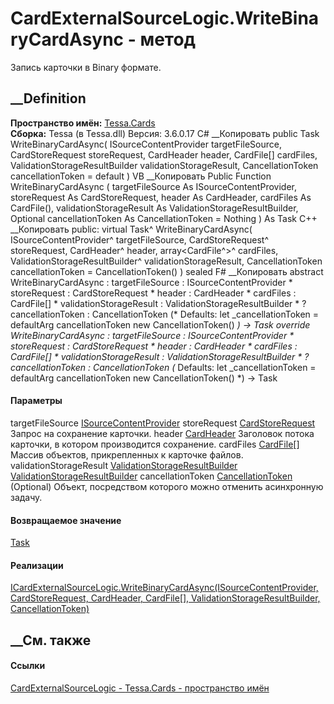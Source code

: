 # CardExternalSourceLogic.WriteBinaryCardAsync - метод
Запись карточки в Binary формате.
## __Definition
 **Пространство имён:** [Tessa.Cards](N_Tessa_Cards.htm)  
 **Сборка:** Tessa (в Tessa.dll) Версия: 3.6.0.17
C# __Копировать
     public Task WriteBinaryCardAsync(
    	ISourceContentProvider targetFileSource,
    	CardStoreRequest storeRequest,
    	CardHeader header,
    	CardFile[] cardFiles,
    	ValidationStorageResultBuilder validationStorageResult,
    	CancellationToken cancellationToken = default
    )
VB __Копировать
     Public Function WriteBinaryCardAsync ( 
    	targetFileSource As ISourceContentProvider,
    	storeRequest As CardStoreRequest,
    	header As CardHeader,
    	cardFiles As CardFile(),
    	validationStorageResult As ValidationStorageResultBuilder,
    	Optional cancellationToken As CancellationToken = Nothing
    ) As Task
C++ __Копировать
     public:
    virtual Task^ WriteBinaryCardAsync(
    	ISourceContentProvider^ targetFileSource, 
    	CardStoreRequest^ storeRequest, 
    	CardHeader^ header, 
    	array<CardFile^>^ cardFiles, 
    	ValidationStorageResultBuilder^ validationStorageResult, 
    	CancellationToken cancellationToken = CancellationToken()
    ) sealed
F# __Копировать
     abstract WriteBinaryCardAsync : 
            targetFileSource : ISourceContentProvider * 
            storeRequest : CardStoreRequest * 
            header : CardHeader * 
            cardFiles : CardFile[] * 
            validationStorageResult : ValidationStorageResultBuilder * 
            ?cancellationToken : CancellationToken 
    (* Defaults:
            let _cancellationToken = defaultArg cancellationToken new CancellationToken()
    *)
    -> Task 
    override WriteBinaryCardAsync : 
            targetFileSource : ISourceContentProvider * 
            storeRequest : CardStoreRequest * 
            header : CardHeader * 
            cardFiles : CardFile[] * 
            validationStorageResult : ValidationStorageResultBuilder * 
            ?cancellationToken : CancellationToken 
    (* Defaults:
            let _cancellationToken = defaultArg cancellationToken new CancellationToken()
    *)
    -> Task 
#### Параметры
targetFileSource
[ISourceContentProvider](T_Tessa_Platform_SourceProviders_ISourceContentProvider.htm)
storeRequest [CardStoreRequest](T_Tessa_Cards_CardStoreRequest.htm)
    Запрос на сохранение карточки.
header [CardHeader](T_Tessa_Cards_ComponentModel_CardHeader.htm)
    Заголовок потока карточки, в котором производится сохранение.
cardFiles [CardFile](T_Tessa_Cards_CardFile.htm)[]
    Массив объектов, прикрепленных к карточке файлов.
validationStorageResult
[ValidationStorageResultBuilder](T_Tessa_Platform_Validation_ValidationStorageResultBuilder.htm)
    [ValidationStorageResultBuilder](T_Tessa_Platform_Validation_ValidationStorageResultBuilder.htm)
cancellationToken
[CancellationToken](https://learn.microsoft.com/dotnet/api/system.threading.cancellationtoken)
(Optional)
    Объект, посредством которого можно отменить асинхронную задачу.
#### Возвращаемое значение
[Task](https://learn.microsoft.com/dotnet/api/system.threading.tasks.task)
#### Реализации
[ICardExternalSourceLogic.WriteBinaryCardAsync(ISourceContentProvider,
CardStoreRequest, CardHeader, CardFile[], ValidationStorageResultBuilder,
CancellationToken)](M_Tessa_Cards_ICardExternalSourceLogic_WriteBinaryCardAsync.htm)  
##  __См. также
#### Ссылки
[CardExternalSourceLogic - ](T_Tessa_Cards_CardExternalSourceLogic.htm)
[Tessa.Cards - пространство имён](N_Tessa_Cards.htm)
